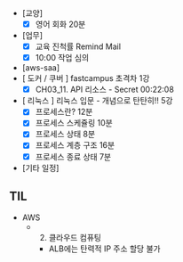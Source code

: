 - [교양]
	- [x] 영어 회화 20분
- [업무]
	- [x] 교육 진척률 Remind Mail
	- [x] 10:00 작업 심의
- [aws-saa]
- [ 도커 / 쿠버 ] fastcampus 초격차 1강
	- [x] CH03_11. API 리소스 - Secret 00:22:08
- [ 리눅스 ] 리눅스 입문 - 개념으로 탄탄히!! 5강
	- [x] 프로세스란? 12분
	- [x] 프로세스 스케쥴링 10분
	- [x] 프로세스 상태 8분
	- [x] 프로세스 계층 구조 16분
	- [x] 프로세스 종료 상태 7분
- [기타 일정]

## TIL
- AWS
	- 2. 클라우드 컴퓨팅
		- ALB에는 탄력적 IP 주소 할당 불가
<!--stackedit_data:
eyJoaXN0b3J5IjpbNjQzMTU5OTI5LDE4NjMwNDIzNjcsLTE4Nj
U0ODIzMzEsLTMwOTM0OTE0OCwxNzQyMzYwOTUwLC0xNjE2NTY1
MTU3LDIxMTQ2MzUxMTcsLTE3MjgyNDQxNzcsMTQzNjIwMDEyNl
19
-->